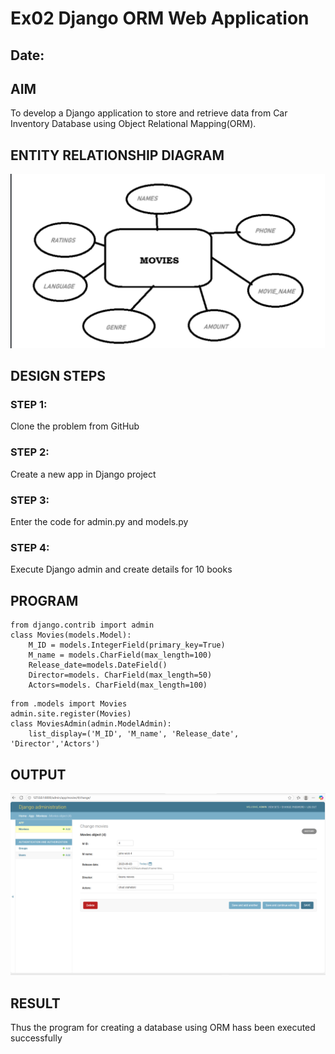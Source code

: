 # Ex02 Django ORM Web Application
## Date: 

## AIM
To develop a Django application to store and retrieve data from Car Inventory Database using Object Relational Mapping(ORM).

## ENTITY RELATIONSHIP DIAGRAM
![alt text](image-2.png)


## DESIGN STEPS

### STEP 1:
Clone the problem from GitHub

### STEP 2:
Create a new app in Django project

### STEP 3:
Enter the code for admin.py and models.py

### STEP 4:
Execute Django admin and create details for 10 books

## PROGRAM
```from django.db import models
from django.contrib import admin
class Movies(models.Model):
    M_ID = models.IntegerField(primary_key=True)
    M_name = models.CharField(max_length=100)
    Release_date=models.DateField()
    Director=models. CharField(max_length=50)
    Actors=models. CharField(max_length=100)
```
```from django.contrib import admin 
from .models import Movies
admin.site.register(Movies)
class MoviesAdmin(admin.ModelAdmin):
    list_display=('M_ID', 'M_name', 'Release_date', 'Director','Actors') 
```



## OUTPUT

![alt text](image-1.png)


## RESULT
Thus the program for creating a database using ORM hass been executed successfully
